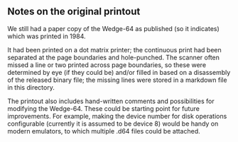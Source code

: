 ## Notes on the original printout

We still had a paper copy of the Wedge-64 as published (so it indicates) which was printed in 1984.

It had been printed on a dot matrix printer; the continuous print had been separated at the page boundaries and hole-punched.  The scanner often missed a line or two printed across page boundaries, so these were determined by eye (if they could be) and/or filled in based on a disassembly of the released binary file; the missing lines were stored in a markdown file in this directory.

The printout also includes hand-written comments and possibilities for modifying the Wedge-64.  These could be starting point for future improvements.  For example, making the device number for disk operations configurable (currently it is assumed to be device 8) would be handy on modern emulators, to which multiple .d64 files could be attached.
